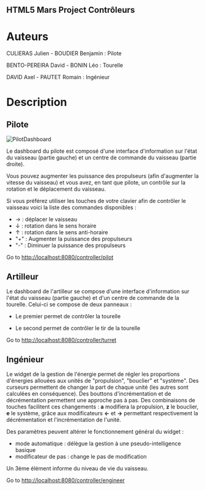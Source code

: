 HTML5 Mars Project Contrôleurs
------------------------------

# Auteurs

CULIERAS Julien - BOUDIER Benjamin : Pilote

BENTO-PEREIRA David - BONIN Léo : Tourelle

DAVID Axel - PAUTET Romain : Ingénieur

# Description

## Pilote

![PilotDashboard](./images/PilotDashboard.png)

Le dashboard du pilote est composé d'une interface d'information sur l'état du vaisseau (partie gauche) et un centre de commande du vaisseau (partie droite).

Vous pouvez augmenter les puissance des propulseurs (afin d'augmenter la vitesse du vaisseau) et vous avez, en tant que pilote, un contrôle sur la rotation et le déplacement du vaisseau.

Si vous préférez utiliser les touches de votre clavier afin de contrôler le vaisseau voici la liste des commandes disponibles :

* → : déplacer le vaisseau
* ↓ : rotation dans le sens horaire
* ↑ : rotation dans le sens anti-horaire
* "+" : Augmenter la puissance des propulseurs
* "-" : Diminuer la puissance des propulseurs

Go to [http://localhost:8080/controller/pilot](http://localhost:8080/controller/pilot)

## Artilleur

Le dashboard de l'artilleur se compose d'une interface d'information sur l'état du vaisseau (partie gauche) et d'un centre de commande de la tourelle. Celui-ci se compose de deux panneaux :
- Le premier permet de contrôler la tourelle

- Le second permet de contrôler le tir de la tourelle

Go to [http://localhost:8080/controller/turret](http://localhost:8080/controller/turret)

## Ingénieur

Le widget de la gestion de l'énergie permet de régler les proportions d'énergies allouées aux unités de "propulsion", "bouclier" et "système".
Des curseurs permettent de changer la part de chaque unité (les autres sont calculées en conséquence). Des bouttons d'incrémentation et de décrémentation permettent une approche pas à pas.
Des combinaisons de touches facilitent ces changements : **a** modifiera la propulsion, **z** le bouclier, **e** le système, grâce aux modificateurs **←** et **→** permettant respectivement la décrémentation et l'incrémentation de l'unité.

Des paramètres peuvent altérer le fonctionnement général du widget :

* mode automatique : délègue la gestion à une pseudo-intelligence basique
* modificateur de pas : change le pas de modification

Un 3ème élément informe du niveau de vie du vaisseau.

Go to [http://localhost:8080/controller/engineer](http://localhost:8080/controller/engineer)
